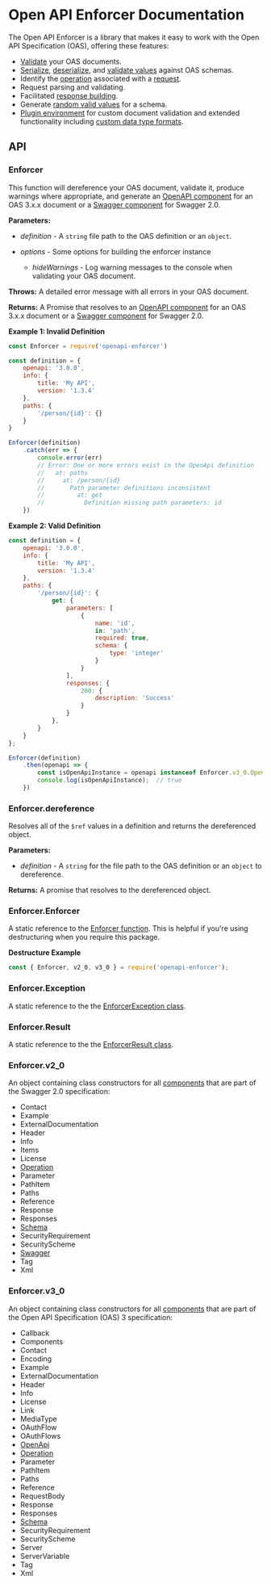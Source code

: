 # Open API Enforcer Documentation

The Open API Enforcer is a library that makes it easy to work with the Open API Specification (OAS), offering these features:

- [Validate](#enforcer) your OAS documents.
- [Serialize](./components/schema.md#schemaprototypeserialize), [deserialize](./components/schema.md#schemaprototypedeserialize), and [validate values](./components/schema.md#schemaprototypevalidate) against OAS schemas.
- Identify the [operation](./components/operation.md) associated with a [request](./components/openapi.md#openapiprototyperequest).
- Request parsing and validating.
- Facilitated [response building](./components/schema.md#schemaprototypepopulate).
- Generate [random valid values](./components/schema.md#schemaprototyperandom) for a schema.
- [Plugin environment](./extend-components.md) for custom document validation and extended functionality including [custom data type formats](./components/schema.md#schemadefinedataformat).

## API

### Enforcer

This function will dereference your OAS document, validate it, produce warnings where appropriate, and generate an [OpenAPI component](./components/openapi.md) for an OAS 3.x.x document or a [Swagger component](./components/swagger.md) for Swagger 2.0.

**Parameters:**

- *definition* - A `string` file path to the OAS definition or an `object`.

- *options* - Some options for building the enforcer instance

    - *hideWarnings* - Log warning messages to the console when validating your OAS document.
    
**Throws:** A detailed error message with all errors in your OAS document. 
    
**Returns:** A Promise that resolves to an [OpenAPI component](./components/openapi.md) for an OAS 3.x.x document or a [Swagger component](./components/swagger.md) for Swagger 2.0.

**Example 1: Invalid Definition**

```js
const Enforcer = require('openapi-enforcer')

const definition = {
    openapi: '3.0.0',
    info: {
        title: 'My API',
        version: '1.3.4'
    },
    paths: {
        '/person/{id}': {}
    }
}

Enforcer(definition)
    .catch(err => {
        console.error(err)
        // Error: One or more errors exist in the OpenApi definition
        //   at: paths
        //     at: /person/{id}
        //       Path parameter definitions inconsistent
        //         at: get
        //           Definition missing path parameters: id
    })
```

**Example 2: Valid Definition**

```js
const definition = {
    openapi: '3.0.0',
    info: {
        title: 'My API',
        version: '1.3.4'
    },
    paths: {
        '/person/{id}': {
            get: {
                parameters: [
                    {
                        name: 'id',
                        in: 'path',
                        required: true,
                        schema: {
                            type: 'integer'
                        }
                    }
                ],
                responses: {
                    200: {
                        description: 'Success'
                    }
                }
            },
        }
    }
};

Enforcer(definition)
    .then(openapi => {
        const isOpenApiInstance = openapi instanceof Enforcer.v3_0.OpenApi
        console.log(isOpenApiInstance);  // true
    })
```

### Enforcer.dereference

Resolves all of the `$ref` values in a definition and returns the dereferenced object.

**Parameters:**

- *definition* - A `string` for the file path to the OAS definition or an `object` to dereference.

**Returns:** A promise that resolves to the dereferenced object.

### Enforcer.Enforcer

A static reference to the [Enforcer function](#enforcer). This is helpful if you're using destructuring when you require this package.

**Destructure Example**

```js
const { Enforcer, v2_0, v3_0 } = require('openapi-enforcer');
```

### Enforcer.Exception

A static reference to the the [EnforcerException class](./enforcer-exception.md).

### Enforcer.Result

A static reference to the the [EnforcerResult class](./enforcer-result.md).

### Enforcer.v2_0

An object containing class constructors for all [components](./components/README.md) that are part of the Swagger 2.0 specification:

- Contact
- Example
- ExternalDocumentation
- Header
- Info
- Items
- License
- [Operation](./components/operation.md)
- Parameter
- PathItem
- Paths
- Reference
- Response
- Responses
- [Schema](./components/schema.md)
- SecurityRequirement
- SecurityScheme
- [Swagger](./components/swagger.md)
- Tag
- Xml

### Enforcer.v3_0

An object containing class constructors for all [components](./components/README.md) that are part of the Open API Specification (OAS) 3 specification:

- Callback
- Components
- Contact
- Encoding
- Example
- ExternalDocumentation
- Header
- Info
- License
- Link
- MediaType
- OAuthFlow
- OAuthFlows
- [OpenApi](./components/openapi.md)
- [Operation](./components/operation.md)
- Parameter
- PathItem
- Paths
- Reference
- RequestBody
- Response
- Responses
- [Schema](./components/schema.md)
- SecurityRequirement
- SecurityScheme
- Server
- ServerVariable
- Tag
- Xml
